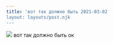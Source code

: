 ```yaml
---
title: 'вот так должно быть 2021-03-02
layout: layouts/post.njk
---
```


![](https://i.ibb.co/nRKmgBV/file-9.jpg)
вот так должно быть ок

